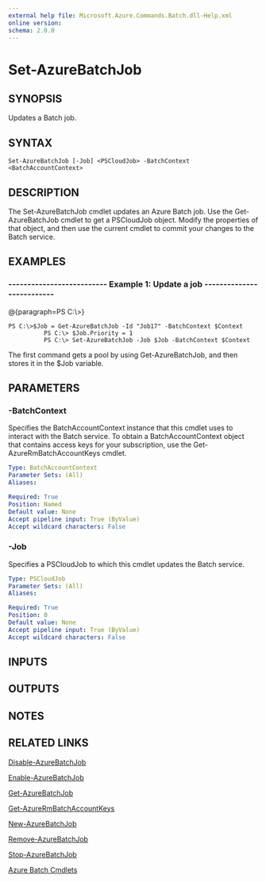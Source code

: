 ```yaml
---
external help file: Microsoft.Azure.Commands.Batch.dll-Help.xml
online version: 
schema: 2.0.0
---
```


# Set-AzureBatchJob
## SYNOPSIS
Updates a Batch job.

## SYNTAX

```
Set-AzureBatchJob [-Job] <PSCloudJob> -BatchContext <BatchAccountContext>
```

## DESCRIPTION
The Set-AzureBatchJob cmdlet updates an Azure Batch job.
Use the Get-AzureBatchJob cmdlet to get a PSCloudJob object.
Modify the properties of that object, and then use the current cmdlet to commit your changes to the Batch service.

## EXAMPLES

### --------------------------  Example 1: Update a job  --------------------------
@{paragraph=PS C:\\\>}

```
PS C:\>$Job = Get-AzureBatchJob -Id "Job17" -BatchContext $Context
          PS C:\> $Job.Priority = 1
          PS C:\> Set-AzureBatchJob -Job $Job -BatchContext $Context
```

The first command gets a pool by using Get-AzureBatchJob, and then stores it in the $Job variable.

## PARAMETERS

### -BatchContext
Specifies the BatchAccountContext instance that this cmdlet uses to interact with the Batch service.
To obtain a BatchAccountContext object that contains access keys for your subscription, use the Get-AzureRmBatchAccountKeys cmdlet.

```yaml
Type: BatchAccountContext
Parameter Sets: (All)
Aliases: 

Required: True
Position: Named
Default value: None
Accept pipeline input: True (ByValue)
Accept wildcard characters: False
```

### -Job
Specifies a PSCloudJob to which this cmdlet updates the Batch service.

```yaml
Type: PSCloudJob
Parameter Sets: (All)
Aliases: 

Required: True
Position: 0
Default value: None
Accept pipeline input: True (ByValue)
Accept wildcard characters: False
```

## INPUTS

## OUTPUTS

## NOTES

## RELATED LINKS

[Disable-AzureBatchJob]()

[Enable-AzureBatchJob]()

[Get-AzureBatchJob]()

[Get-AzureRmBatchAccountKeys]()

[New-AzureBatchJob]()

[Remove-AzureBatchJob]()

[Stop-AzureBatchJob]()

[Azure Batch Cmdlets]()

